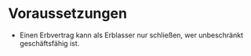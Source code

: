 # Voraussetzungen

- Einen Erbvertrag kann als Erblasser nur schließen, wer unbeschränkt geschäftsfähig ist.

